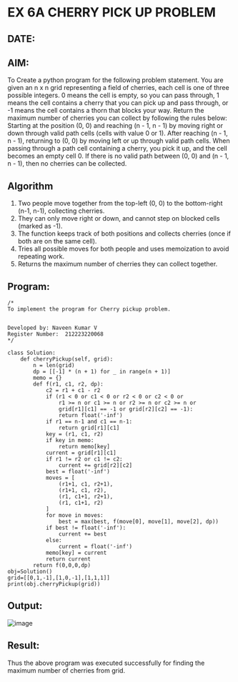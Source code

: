 # EX 6A CHERRY PICK UP PROBLEM
## DATE:
## AIM:
To Create a python program for the following problem statement.
You are given an n x n grid representing a field of cherries, each cell is one of three possible integers.
0	means the cell is empty, so you can pass through,
1	means the cell contains a cherry that you can pick up and pass through, or
-1 means the cell contains a thorn that blocks your way.
Return the maximum number of cherries you can collect by following the rules below:
Starting at the position (0, 0) and reaching (n - 1, n - 1) by moving right or down through valid path cells (cells with value 0 or 1).
After reaching (n - 1, n - 1), returning to (0, 0) by moving left or up through valid path cells.
When passing through a path cell containing a cherry, you pick it up, and the cell becomes an empty cell 0. If there is no valid path between (0, 0) and (n - 1, n - 1), then no cherries can be collected.



## Algorithm
1. Two people move together from the top-left (0, 0) to the bottom-right (n-1, n-1), collecting cherries.
2. They can only move right or down, and cannot step on blocked cells (marked as -1).
3. The function keeps track of both positions and collects cherries (once if both are on the same cell).
4. Tries all possible moves for both people and uses memoization to avoid repeating work.
5. Returns the maximum number of cherries they can collect together.  
## Program:
```
/*
To implement the program for Cherry pickup problem.


Developed by: Naveen Kumar V
Register Number:  212223220068
*/
```
```
class Solution:
    def cherryPickup(self, grid):
        n = len(grid)
        dp = [[-1] * (n + 1) for _ in range(n + 1)]
        memo = {}
        def f(r1, c1, r2, dp):
            c2 = r1 + c1 - r2 
            if (r1 < 0 or c1 < 0 or r2 < 0 or c2 < 0 or 
                r1 >= n or c1 >= n or r2 >= n or c2 >= n or 
                grid[r1][c1] == -1 or grid[r2][c2] == -1):
                return float('-inf')
            if r1 == n-1 and c1 == n-1:
                return grid[r1][c1]
            key = (r1, c1, r2)
            if key in memo:
                return memo[key]
            current = grid[r1][c1]
            if r1 != r2 or c1 != c2:
                current += grid[r2][c2]
            best = float('-inf')
            moves = [
                (r1+1, c1, r2+1),
                (r1+1, c1, r2), 
                (r1, c1+1, r2+1),
                (r1, c1+1, r2) 
            ]
            for move in moves:
                best = max(best, f(move[0], move[1], move[2], dp))
            if best != float('-inf'):
                current += best
            else:
                current = float('-inf')
            memo[key] = current
            return current
        return f(0,0,0,dp)
obj=Solution()
grid=[[0,1,-1],[1,0,-1],[1,1,1]]        
print(obj.cherryPickup(grid))
```

## Output:
![image](https://github.com/user-attachments/assets/eb322841-5b22-4200-8d7d-c00babcd2798)
## Result:
Thus the above program was executed successfully for finding the maximum number of cherries from grid.
